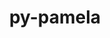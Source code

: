 ---
title: "py-pamela"
layout: cache
categories: [package, develop]
meta: {"versions": ["1.0.0"], "compilers": ["gcc@=11.1.0"], "oss": ["ubuntu20.04"], "platforms": ["linux"], "targets": ["ppc64le", "x86_64_v3"], "stacks": ["e4s", "e4s-power", "root"], "num_specs": 5, "num_specs_by_stack": {"root": 5, "e4s-power": 3, "e4s": 2}}
spec_details: [{"hash": "emctyutzynbv5pshhg6farnmyj4tjw7j", "compiler": "gcc@=11.1.0", "versions": ["1.0.0"], "os": "ubuntu20.04", "platform": "linux", "target": "ppc64le", "variants": ["build_system=python_pip"], "stacks": ["root", "e4s-power"], "size": "-", "tarball": "https://binaries.spack.io/develop/build_cache/linux-ubuntu20.04-ppc64le/gcc-11.1.0/py-pamela-1.0.0/linux-ubuntu20.04-ppc64le-gcc-11.1.0-py-pamela-1.0.0-emctyutzynbv5pshhg6farnmyj4tjw7j.spack"}, {"hash": "bhuwfrmh7qiaki7wgmn4gqdksjockjqy", "compiler": "gcc@=11.1.0", "versions": ["1.0.0"], "os": "ubuntu20.04", "platform": "linux", "target": "ppc64le", "variants": ["build_system=python_pip"], "stacks": ["root", "e4s-power"], "size": "-", "tarball": "https://binaries.spack.io/develop/build_cache/linux-ubuntu20.04-ppc64le/gcc-11.1.0/py-pamela-1.0.0/linux-ubuntu20.04-ppc64le-gcc-11.1.0-py-pamela-1.0.0-bhuwfrmh7qiaki7wgmn4gqdksjockjqy.spack"}, {"hash": "ybzhaehhks3fax4vkxabl3z3chtg35as", "compiler": "gcc@=11.1.0", "versions": ["1.0.0"], "os": "ubuntu20.04", "platform": "linux", "target": "ppc64le", "variants": ["build_system=python_pip"], "stacks": ["root", "e4s-power"], "size": "-", "tarball": "https://binaries.spack.io/develop/build_cache/linux-ubuntu20.04-ppc64le/gcc-11.1.0/py-pamela-1.0.0/linux-ubuntu20.04-ppc64le-gcc-11.1.0-py-pamela-1.0.0-ybzhaehhks3fax4vkxabl3z3chtg35as.spack"}, {"hash": "cymemgm3yihcl7oaczjf72kupyzww2i2", "compiler": "gcc@=11.1.0", "versions": ["1.0.0"], "os": "ubuntu20.04", "platform": "linux", "target": "x86_64_v3", "variants": ["build_system=python_pip"], "stacks": ["e4s", "root"], "size": "-", "tarball": "https://binaries.spack.io/develop/build_cache/linux-ubuntu20.04-x86_64_v3/gcc-11.1.0/py-pamela-1.0.0/linux-ubuntu20.04-x86_64_v3-gcc-11.1.0-py-pamela-1.0.0-cymemgm3yihcl7oaczjf72kupyzww2i2.spack"}, {"hash": "bjnpztbovywknroydj573lvrhnvpsdj7", "compiler": "gcc@=11.1.0", "versions": ["1.0.0"], "os": "ubuntu20.04", "platform": "linux", "target": "x86_64_v3", "variants": ["build_system=python_pip"], "stacks": ["e4s", "root"], "size": "-", "tarball": "https://binaries.spack.io/develop/build_cache/linux-ubuntu20.04-x86_64_v3/gcc-11.1.0/py-pamela-1.0.0/linux-ubuntu20.04-x86_64_v3-gcc-11.1.0-py-pamela-1.0.0-bjnpztbovywknroydj573lvrhnvpsdj7.spack"}]
---